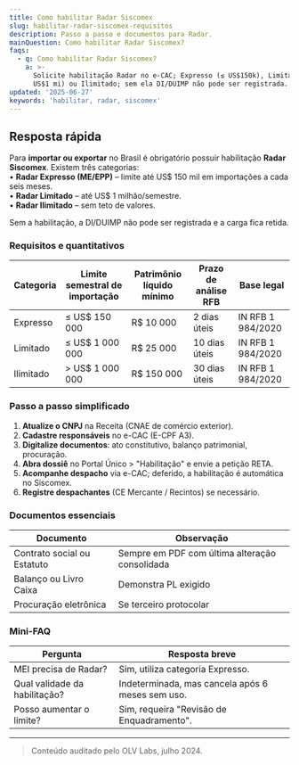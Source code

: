 ```yaml
---
title: Como habilitar Radar Siscomex
slug: habilitar-radar-siscomex-requisitos
description: Passo a passo e documentos para Radar.
mainQuestion: Como habilitar Radar Siscomex?
faqs:
  - q: Como habilitar Radar Siscomex?
    a: >-
      Solicite habilitação Radar no e-CAC; Expresso (≤ US$150k), Limitado (≤
      US$1 mi) ou Ilimitado; sem ela DI/DUIMP não pode ser registrada.
updated: '2025-06-27'
keywords: 'habilitar, radar, siscomex'
---
```


## Resposta rápida

Para **importar ou exportar** no Brasil é obrigatório possuir habilitação **Radar Siscomex**. Existem três categorias:  
• **Radar Expresso (ME/EPP)** – limite até US$ 150 mil em importações a cada seis meses.  
• **Radar Limitado** – até US$ 1 milhão/semestre.  
• **Radar Ilimitado** – sem teto de valores.

Sem a habilitação, a DI/DUIMP não pode ser registrada e a carga fica retida.

### Requisitos e quantitativos

| Categoria | Limite semestral de importação | Patrimônio líquido mínimo | Prazo de análise RFB | Base legal |
| --- | --- | --- | --- | --- |
| Expresso | ≤ US$ 150 000 | R$ 10 000 | 2 dias úteis | IN RFB 1 984/2020 |
| Limitado | ≤ US$ 1 000 000 | R$ 25 000 | 10 dias úteis | IN RFB 1 984/2020 |
| Ilimitado | > US$ 1 000 000 | R$ 150 000 | 30 dias úteis | IN RFB 1 984/2020 |

### Passo a passo simplificado

1. **Atualize o CNPJ** na Receita (CNAE de comércio exterior).  
2. **Cadastre responsáveis** no e-CAC (E-CPF A3).  
3. **Digitalize documentos**: ato constitutivo, balanço patrimonial, procuração.  
4. **Abra dossiê** no Portal Único > "Habilitação" e envie a petição RETA.  
5. **Acompanhe despacho** via e-CAC; deferido, a habilitação é automática no Siscomex.  
6. **Registre despachantes** (CE Mercante / Recintos) se necessário.

### Documentos essenciais

| Documento | Observação |
| --- | --- |
| Contrato social ou Estatuto | Sempre em PDF com última alteração consolidada |
| Balanço ou Livro Caixa | Demonstra PL exigido |
| Procuração eletrônica | Se terceiro protocolar |

### Mini-FAQ

| Pergunta | Resposta breve |
| --- | --- |
| MEI precisa de Radar? | Sim, utiliza categoria Expresso. |
| Qual validade da habilitação? | Indeterminada, mas cancela após 6 meses sem uso. |
| Posso aumentar o limite? | Sim, requeira "Revisão de Enquadramento". |

---

> Conteúdo auditado pelo OLV Labs, julho 2024.
